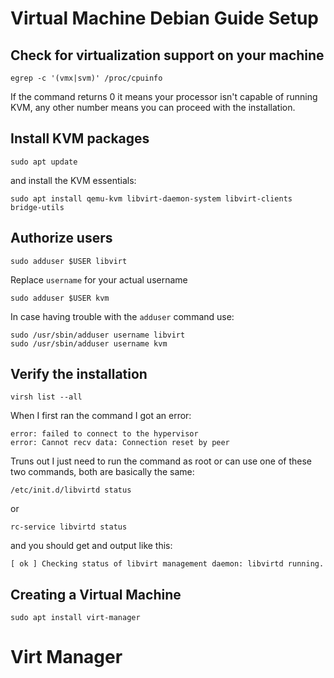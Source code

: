 # Virtual Machine Debian Guide Setup

## Check for virtualization support on your machine
  
    egrep -c '(vmx|svm)' /proc/cpuinfo
    
If the command returns 0 it means your processor isn't capable of running KVM, any other number means you can proceed with the installation.

## Install KVM packages

    sudo apt update

and install the KVM essentials:

    sudo apt install qemu-kvm libvirt-daemon-system libvirt-clients bridge-utils

## Authorize users
    
    sudo adduser $USER libvirt
    
Replace `username` for your actual username
    
    sudo adduser $USER kvm

In case having trouble with the `adduser` command use:

    sudo /usr/sbin/adduser username libvirt
    sudo /usr/sbin/adduser username kvm

## Verify the installation

    virsh list --all

When I first ran the command I got an error:
    
    error: failed to connect to the hypervisor
    error: Cannot recv data: Connection reset by peer
    
Truns out I just need to run the  command as root or can use one of these two commands, both are basically the same:

    /etc/init.d/libvirtd status
or

    rc-service libvirtd status

and you should get and output like this:

    [ ok ] Checking status of libvirt management daemon: libvirtd running.

## Creating a Virtual Machine

    sudo apt install virt-manager

# Virt Manager
